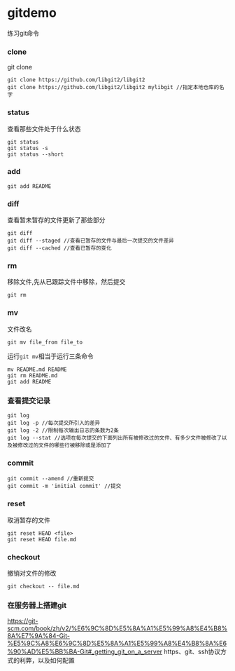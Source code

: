 # gitdemo
练习git命令

### clone 
git clone <url>
```
git clone https://github.com/libgit2/libgit2
git clone https://github.com/libgit2/libgit2 mylibgit //指定本地仓库的名字
```
### status
查看那些文件处于什么状态
```
git status
git status -s
git status --short
```

### add
```
git add README
```

### diff
查看暂未暂存的文件更新了那些部分
```
git diff
git diff --staged //查看已暂存的文件与最后一次提交的文件差异
git diff --cached //查看已暂存的变化
```
### rm
移除文件,先从已跟踪文件中移除，然后提交
```
git rm
```
### mv
文件改名
```
git mv file_from file_to
```
运行`git mv`相当于运行三条命令
```
mv README.md README
git rm README.md
git add README
```

### 查看提交记录
```
git log
git log -p //每次提交所引入的差异
git log -2 //限制每次输出日志的条数为2条
git log --stat //选项在每次提交的下面列出所有被修改过的文件、有多少文件被修改了以及被修改过的文件的哪些行被移除或是添加了
```

### commit
```
git commit --amend //重新提交
git commit -m 'initial commit' //提交
```
### reset
取消暂存的文件
```
git reset HEAD <file>
git reset HEAD file.md
```
### checkout
撤销对文件的修改
```
git checkout -- file.md
```

### 在服务器上搭建git
https://git-scm.com/book/zh/v2/%E6%9C%8D%E5%8A%A1%E5%99%A8%E4%B8%8A%E7%9A%84-Git-%E5%9C%A8%E6%9C%8D%E5%8A%A1%E5%99%A8%E4%B8%8A%E6%90%AD%E5%BB%BA-Git#_getting_git_on_a_server
https、git、ssh协议方式的利弊，以及如何配置